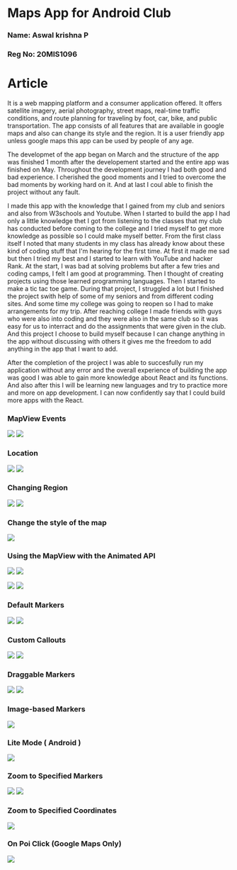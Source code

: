 # Maps App for Android Club
### Name: Aswal krishna P
### Reg No: 20MIS1096

# Article
It is a web mapping platform and a consumer application offered. It offers satellite imagery, aerial photography, street maps, real-time traffic conditions, and route planning for traveling by foot, car, bike, and public transportation. The app consists of all features that are available in google maps and also can change its style and the region. It is a user friendly app unless google maps this app can be used by people of any age.  
  
  The developmet of the app began on March and the structure of the app was finished 1 month after the developement started and the entire app was finished on May. Throughout the development journey I had both good and bad experience. I cherished the good moments and I tried to overcome the bad moments by working hard on it. And at last I coul able to finish the project without any fault.  
    
I made this app with the knowledge that I gained from my club and seniors and also from W3schools and Youtube. When I started to build the app I had only a little knowledge thet I got from listening to the classes that my club has conducted before coming to the college and I tried myself to get more knowledge as possible so I could make myself better. From the first class itself I noted that many students in my class has already know about these kind of coding stuff that I'm hearing for the first time. At first it made me sad but then I tried my best and I started to learn with YouTube and hacker Rank. At the start, I was bad at solving problems but after a few tries and coding camps, I felt I am good at programming. Then I thought of creating projects using those learned programming languages. Then I started to make a tic tac toe game. During that project, I struggled a lot but I finished the project swith help of some of my seniors and from different coding sites. And some time my college was going to reopen so I had to make arrangements for my trip. After reaching college I made friends with guys who were also into coding and they were also in the same club so it was easy for us to interract and do the assignments that were given in the club. And this project I choose to build myself because I can change anything in the app without discussing with others it gives me the freedom to add anything in the app that I want to add.  
  
 After the completion of the project I was able to succesfully run my application without any error and the overall experience of building the app was good I was able to gain more knowledge about React and its functions. And also after this I will be learning new languages and try to practice more and more on app development. I can now confidently say that I could build more apps with the React. 



### MapView Events


![](http://i.giphy.com/xT77YdviLqtjaecRYA.gif) ![](http://i.giphy.com/3o6UBpncYQASu2WTW8.gif) 



### Location

![](http://i.giphy.com/xT77XWjqECvdgjx9oA.gif) ![](http://i.giphy.com/3o6UBoPSLlIKQ2dv7q.gif) 




### Changing Region


![](http://i.giphy.com/3o6UB7poyB6YJ0KPWU.gif) ![](http://i.giphy.com/xT77Yc4wK3pzZusEbm.gif)


### Change the style of the map

![](http://i.imgur.com/a9WqCL6.png)



### Using the MapView with the Animated API



![](http://i.giphy.com/xT77XMw9IwS6QAv0nC.gif) ![](http://i.giphy.com/3o6UBdGQdM1GmVoIdq.gif)


![](http://i.giphy.com/xTcnT6WVpwlCiQnFW8.gif) ![](http://i.giphy.com/xTcnTelp1OwGPu1Wh2.gif) 



### Default Markers



![](http://i.giphy.com/xT77Y0pWKmUUnguHK0.gif) ![](http://i.giphy.com/3o6UBfk3I58VIwZjVe.gif)



### Custom Callouts


![](http://i.giphy.com/xT77XNePGnMIIDpbnq.gif) ![](http://i.giphy.com/xT77YdU0HXryvoRqaQ.gif)

### Draggable Markers


![](http://i.giphy.com/l2JImnZxdv1WbpQfC.gif) ![](http://i.giphy.com/l2JIhv4Jx6Ugx1EGI.gif)


### Image-based Markers


![](http://i.imgur.com/mzrOjTR.png)


### Lite Mode ( Android )


![](http://i.giphy.com/qZ2lAf18s89na.gif)



### Zoom to Specified Markers


![](http://i.giphy.com/3o7qEbOQnO0yoXqKJ2.gif) ![](http://i.giphy.com/l41YdrQZ7m6Dz4h0c.gif)

### Zoom to Specified Coordinates


![](https://cloud.githubusercontent.com/assets/1627824/18609960/da5d9e06-7cdc-11e6-811e-34e255093df9.gif)

### On Poi Click (Google Maps Only)


![](https://media.giphy.com/media/3480VsCKnHr31uCLU3/giphy.gif)
